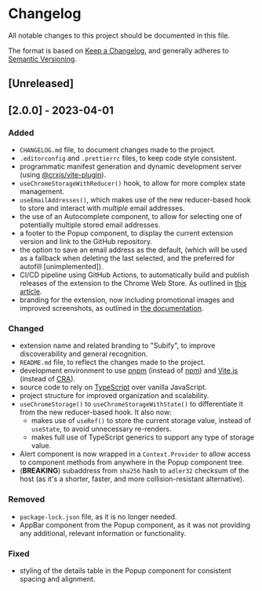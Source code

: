 # Changelog

All notable changes to this project should be documented in this file.

The format is based on [Keep a Changelog](https://keepachangelog.com/en/1.0.0/),
and generally adheres to [Semantic Versioning](https://semver.org/spec/v2.0.0.html).

## [Unreleased]

## [2.0.0] - 2023-04-01

### Added

- `CHANGELOG.md` file, to document changes made to the project.
- `.editorconfig` and `.prettierrc` files, to keep code style consistent.
- programmatic manifest generation and dynamic development server (using
  [@crxjs/vite-plugin](https://crxjs.dev/vite-plugin/)).
- `useChromeStorageWithReducer()` hook, to allow for more complex state
  management.
- `useEmailAddresses()`, which makes use of the new reducer-based hook to
  store and interact with _multiple_ email addresses.
- the use of an Autocomplete component, to allow for selecting one of
  potentially multiple stored email addresses.
- a footer to the Popup component, to display the current extension version and
  link to the GitHub repository.
- the option to save an email address as the default, (which will be used
  as a fallback when deleting the last selected, and the preferred for autofill
  [unimplemented]).
- CI/CD pipeline using GitHub Actions, to automatically build and publish
  releases of the extension to the Chrome Web Store. As outlined in
  [this article](https://jam.dev/blog/automating-chrome-extension-publishing/).
- branding for the extension, now including promotional images and improved
  screenshots, as outlined in
  [the documentation](https://developer.chrome.com/docs/webstore/images/).

### Changed

- extension name and related branding to "Subify", to improve discoverability
  and general recognition.
- `README.md` file, to reflect the changes made to the project.
- development environment to use [pnpm](https://pnpm.js.org/) (instead of
  [npm](https://www.npmjs.com/)) and [Vite.js](https://vitejs.dev/) (instead of
  [CRA](https://create-react-app.dev/)).
- source code to rely on [TypeScript](https://www.typescriptlang.org/) over
  vanilla JavaScript.
- project structure for improved organization and scalability.
- `useChromeStorage()` to `useChromeStorageWithState()` to differentiate it from
  the new reducer-based hook. It also now:
  - makes use of `useRef()` to store the current storage value, instead of
    `useState`, to avoid unnecessary re-renders.
  - makes full use of TypeScript generics to support any type of storage value.
- Alert component is now wrapped in a `Context.Provider` to allow access to
  component methods from anywhere in the Popup component tree.
- (**BREAKING**) subaddress from `sha256` hash to `adler32` checksum of the host
  (as it's a shorter, faster, and more collision-resistant alternative).

### Removed

- `package-lock.json` file, as it is no longer needed.
- AppBar component from the Popup component, as it was not providing any
  additional, relevant information or functionality.

### Fixed

- styling of the details table in the Popup component for consistent spacing
  and alignment.

